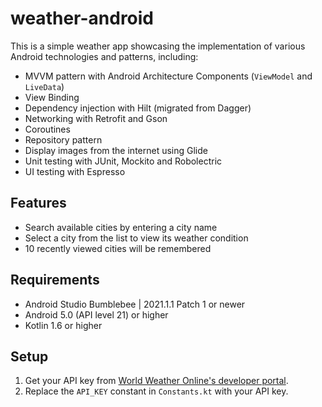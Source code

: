 # weather-android
This is a simple weather app showcasing the implementation of 
various Android technologies and patterns, including:
- MVVM pattern with Android Architecture Components 
  (`ViewModel` and `LiveData`)
- View Binding
- Dependency injection with Hilt (migrated from Dagger)
- Networking with Retrofit and Gson
- Coroutines
- Repository pattern
- Display images from the internet using Glide
- Unit testing with JUnit, Mockito and Robolectric
- UI testing with Espresso

## Features
- Search available cities by entering a city name
- Select a city from the list to view its weather condition
- 10 recently viewed cities will be remembered

## Requirements
- Android Studio Bumblebee | 2021.1.1 Patch 1 or newer
- Android 5.0 (API level 21) or higher
- Kotlin 1.6 or higher

## Setup
1. Get your API key from 
   [World Weather Online's developer portal](https://www.worldweatheronline.com/developer/).
2. Replace the `API_KEY` constant in `Constants.kt` with your API key.